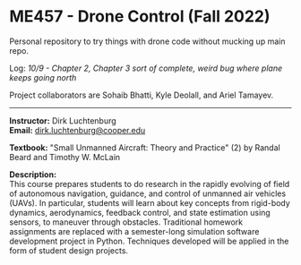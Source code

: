# ME457 - Drone Control (Fall 2022)

Personal repository to try things with drone code without mucking up main repo.

Log:
*10/9 - Chapter 2, Chapter 3 sort of complete, weird bug where plane keeps going north*

Project collaborators are Sohaib Bhatti, Kyle Deolall, and Ariel Tamayev.

---

**Instructor:** Dirk Luchtenburg<br/>
**Email:** dirk.luchtenburg@cooper.edu<br/>

**Textbook:** "Small Unmanned Aircraft: Theory and Practice" (2) by Randal Beard and Timothy W. McLain

**Description:**<br/>
This course prepares students to do research in the rapidly evolving of field of autonomous navigation, guidance, and control of unmanned air vehicles (UAVs). In particular, students will learn about key concepts from rigid-body dynamics, aerodynamics, feedback control, and state estimation using sensors, to maneuver through obstacles. Traditional homework assignments are replaced with a semester-long simulation software development project in Python. Techniques developed will be applied in the form of student design projects.
 
